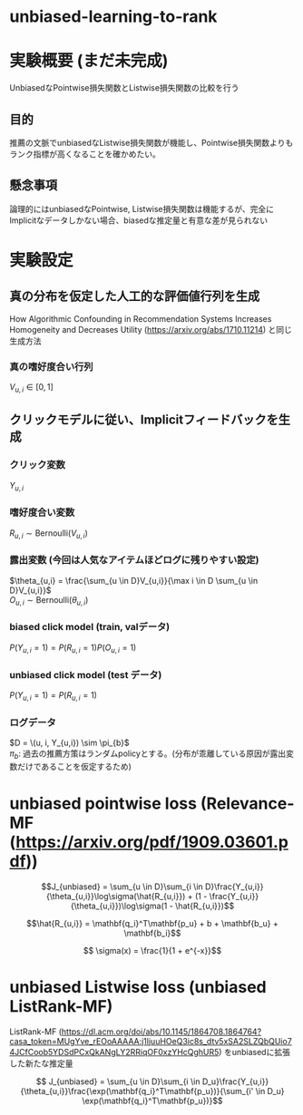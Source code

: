 # unbiased-learning-to-rank

# 実験概要 (まだ未完成)
UnbiasedなPointwise損失関数とListwise損失関数の比較を行う

## 目的
推薦の文脈でunbiasedなListwise損失関数が機能し、Pointwise損失関数よりもランク指標が高くなることを確かめたい。

## 懸念事項 
論理的にはunbiasedなPointwise, Listwise損失関数は機能するが、完全にImplicitなデータしかない場合、biasedな推定量と有意な差が見られない

# 実験設定
## 真の分布を仮定した人工的な評価値行列を生成
How Algorithmic Confounding in Recommendation Systems Increases Homogeneity and Decreases Utility (https://arxiv.org/abs/1710.11214) と同じ生成方法  

### 真の嗜好度合い行列
$V_{u,i} \in [0,1]$

## クリックモデルに従い、Implicitフィードバックを生成
### クリック変数 
$Y_{u,i}$  

### 嗜好度合い変数
$R_{u,i} \sim \text{Bernoulli}(V_{u,i})$  

### 露出変数 (今回は人気なアイテムほどログに残りやすい設定)
  
$\theta_{u,i} = \frac{\sum_{u \in D}V_{u,i}}{\max i \in D \sum_{u \in D}V_{u,i}}$  
$O_{u,i} \sim \text{Bernoulli}(\theta_{u,i})$


### biased click model (train, valデータ)
$P(Y_{u,i} = 1) = P(R_{u,i} = 1) P(O_{u,i} = 1)$

### unbiased click model (test データ)
$P(Y_{u,i} = 1) = P(R_{u,i} = 1)$

### ログデータ
$D = \(u, i, Y_{u,i}) \sim \pi_{b}$  
$\pi_{b}$: 過去の推薦方策はランダムpolicyとする。(分布が乖離している原因が露出変数だけであることを仮定するため)

# unbiased pointwise loss (Relevance-MF (https://arxiv.org/pdf/1909.03601.pdf)) 

$$J_{unbiased} = \sum_{u \in D}\sum_{i \in D}\frac{Y_{u,i}}{\theta_{u,i}}\log\sigma(\hat{R_{u,i}}) + (1 - \frac{Y_{u,i}}{\theta_{u,i}})\log\sigma(1 - \hat{R_{u,i}})$$

$$\hat{R_{u,i}} = \mathbf{q_i}^T\mathbf{p_u} + b + \mathbf{b_u} + \mathbf{b_i}$$

$$ \sigma(x) = \frac{1}{1 + e^{-x}}$$

# unbiased Listwise loss (unbiased ListRank-MF)
ListRank-MF (https://dl.acm.org/doi/abs/10.1145/1864708.1864764?casa_token=MUgYve_rEOoAAAAA:j1ljuuHOeQ3ic8s_dtv5xSA2SLZQbQUio74JCfCoob5YDSdPCxQkANgLY2RRiqOF0xzYHcQghUR5) をunbiasedに拡張した新たな推定量  

$$ J_{unbiased} = \sum_{u \in D}\sum_{i \in D_u}\frac{Y_{u,i}}{\theta_{u,i}}\frac{\exp(\mathbf{q_i}^T\mathbf{p_u})}{\sum_{i' \in D_u} \exp(\mathbf{q_i}^T\mathbf{p_u})}$$


